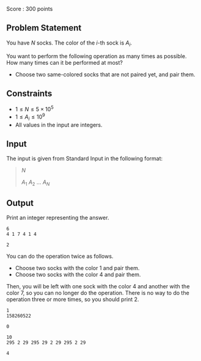 Score : $300$ points

## Problem Statement

You have $N$ socks. The color of the $i$-th sock is $A_i$.

You want to perform the following operation as many times as possible. How many times can it be performed at most?

- Choose two same-colored socks that are not paired yet, and pair them.

## Constraints

- $1\leq N \leq 5\times 10^5$
- $1\leq A_i \leq 10^9$
- All values in the input are integers.

## Input

The input is given from Standard Input in the following format:

> $N$
> 
> $A_1$ $A_2$ $\dots$ $A_N$

## Output

Print an integer representing the answer.

```input1
6
4 1 7 4 1 4
```

```output1
2
```

You can do the operation twice as follows.

- Choose two socks with the color $1$ and pair them.
- Choose two socks with the color $4$ and pair them.

Then, you will be left with one sock with the color $4$ and another with the color $7$, so you can no longer do the operation.
There is no way to do the operation three or more times, so you should print $2$.

```input2
1
158260522
```

```output2
0
```

```input3
10
295 2 29 295 29 2 29 295 2 29
```

```output3
4
```